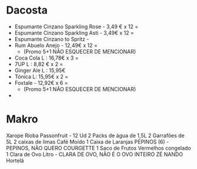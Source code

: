 
# Dacosta
- Espumante Cinzano Sparkling Rose - 3,49 € x 12 = 
- Espumante Cinzano Sparkling Asti - 3,49€ x 12 =
- Espumante Cinzano to Spritz - 
- Rum Abuelo Anejo - 12,49€ x 12 = 
	- (Promo 5+1 NÃO ESQUECER DE MENCIONAR)
- Coca Cola L : 16,78€ x 3 = 
- 7UP L : 8,82 € x 2 = 
- Ginger Ale L : 15,95€ 
- Tónica L: 15,95€ x 2 = 
- Foxtale - 12,92€ x 6 =
	- (Promo 5+1 NÃO ESQUECER DE MENCIONAR)
- 
	
	







# Makro
Xarope Rioba Passonfruit - 12 Ud
2 Packs de água de 1,5L
2 Garrafões de 5L
2 caixas de limas 
Café Moído
1 Caixa de Laranjas 
PEPINOS (6) - PEPINOS, NÃO QUERO COURGETTE
1 Saco de Frutos Vermelhos congelado
1 Clara de Ovo Litro - CLARA DE OVO, NÃO É O OVO INTEIRO ZÉ NANDO
Hortelã


